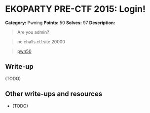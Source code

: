 # EKOPARTY PRE-CTF 2015: Login!

**Category:** Pwning
**Points:** 50
**Solves:** 97
**Description:**

> Are you admin?

> nc challs.ctf.site 20000

>[pwn50](pwn50.zip)

## Write-up

(TODO)

## Other write-ups and resources

* (TODO)
